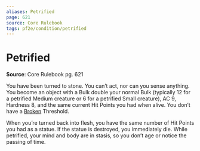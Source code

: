 ```yaml
---
aliases: Petrified
page: 621
source: Core Rulebook
tags: pf2e/condition/petrified
---
```


# Petrified

**Source**: Core Rulebook pg. 621

You have been turned to stone. You can’t act, nor can you sense anything. You become an object with a Bulk double your normal Bulk (typically 12 for a petrified Medium creature or 6 for a petrified Small creature), AC 9, Hardness 8, and the same current Hit Points you had when alive. You don’t have a [Broken](Broken.md) Threshold.

When you’re turned back into flesh, you have the same number of Hit Points you had as a statue. If the statue is destroyed, you immediately die. While petrified, your mind and body are in stasis, so you don’t age or notice the passing of time.
